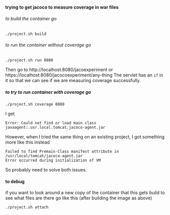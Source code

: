 #### trying to get jacoco to measure coverage in war files

###### to build the container go

```
./project.sh build
```

###### to run the container without coverage go

```
./project.sh run 8080
```

Then go to http://localhost:8080/jacoexperiment or https://localhost:8080/jacocoexperiment/any-thing
The servlet has an `if` in it so that we can see if we are measuring coverage successfully.

##### to try to run container with coverage go

```
./project.sh coverage 8080
```

I get

```
Error: Could not find or load main class javaagent:.usr.local.tomcat.jacoco-agent.jar
```

However, when I tried the same thing on an existing project, I got something more like this instead

```
Failed to find Premain-Class manifest attribute in /usr/local/tomcat/jacoco-agent.jar
Error occurred during initialization of VM
```

So probably need to solve both issues.

#### to debug

if you want to look around a new copy of the container that this gets build to see what files
are there go like this (after building the image as above)

```
./project.sh attach
```
